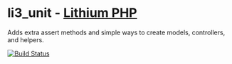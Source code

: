 # li3_unit - [Lithium PHP](http://lithify.me)

Adds extra assert methods and simple ways to create models, controllers, and helpers.

[![Build Status](https://secure.travis-ci.org/BlaineSch/li3_unit.png?branch=master)](http://travis-ci.org/BlaineSch/li3_unit)
